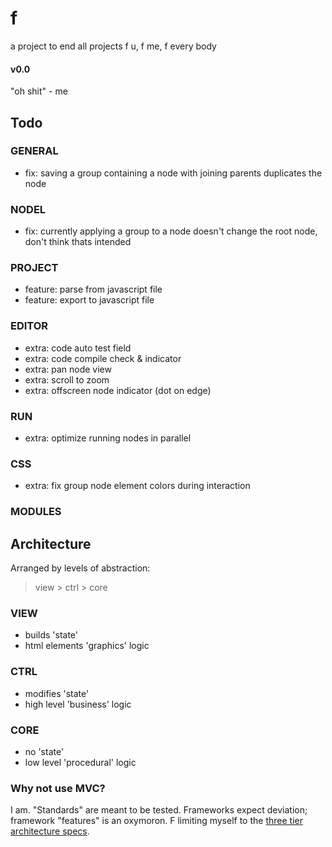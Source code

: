 # f
a project to end all projects
f u, f me, f every body

#### v0.0
"oh shit" - me

## Todo
### GENERAL
- fix: saving a group containing a node with joining parents duplicates the node
### NODEL
- fix: currently applying a group to a node doesn't change the root node, don't think thats intended
### PROJECT
- feature: parse from javascript file
- feature: export to javascript file
### EDITOR
- extra: code auto test field
- extra: code compile check & indicator
- extra: pan node view
- extra: scroll to zoom
- extra: offscreen node indicator (dot on edge)
### RUN
- extra: optimize running nodes in parallel
### CSS
- extra: fix group node element colors during interaction
### MODULES

## Architecture
Arranged by levels of abstraction:
> view > ctrl > core
### VIEW
- builds 'state'
- html elements 'graphics' logic
### CTRL
- modifies 'state'
- high level 'business' logic
### CORE
- no 'state'
- low level 'procedural' logic

### Why not use MVC?
I am. "Standards" are meant to be tested. Frameworks expect deviation; framework "features" is an oxymoron. F limiting myself to the [three tier architecture specs](https://www.ibm.com/cloud/learn/three-tier-architecture).

